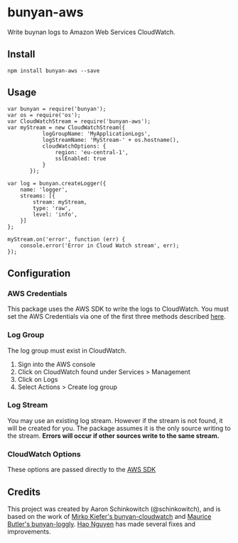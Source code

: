 # bunyan-aws
Write buynan logs to Amazon Web Services CloudWatch.

## Install
`npm install bunyan-aws --save`

## Usage
````
var bunyan = require('bunyan');
var os = require('os');
var CloudWatchStream = require('bunyan-aws');
var myStream = new CloudWatchStream({
           logGroupName: 'MyApplicationLogs',
           logStreamName: 'MyStream-' + os.hostname(),
           cloudWatchOptions: {
               region: 'eu-central-1',
               sslEnabled: true
           }
       });
       
var log = bunyan.createLogger({
    name: 'logger',
    streams: [{
        stream: myStream,
        type: 'raw',
        level: 'info',
    }]
}; 
      
myStream.on('error', function (err) {
    console.error('Error in Cloud Watch stream', err);
});       
````

## Configuration

### AWS Credentials
This package uses the AWS SDK to write the logs to CloudWatch. You must
set the AWS Credentials via one of the first three methods described 
[here](http://docs.aws.amazon.com/AWSJavaScriptSDK/guide/node-configuring.html).

### Log Group
The log group must exist in CloudWatch.

1. Sign into the AWS console
2. Click on CloudWatch found under Services > Management
3. Click on Logs
4. Select Actions > Create log group

### Log Stream
You may use an existing log stream. However if the stream is not found,
it will be created for you. The package assumes it is the only source
writing to the stream. **Errors will occur if other sources write to the
same stream.**

### CloudWatch Options
These options are passed directly to the
 [AWS SDK](http://docs.aws.amazon.com/AWSJavaScriptSDK/latest/AWS/CloudWatchLogs.html#constructor-property)


## Credits
This project was created by Aaron Schinkowitch (@schinkowitch), and
is based on the work of [Mirko Kiefer's bunyan-cloudwatch](https://github.com/mirkokiefer/bunyan-cloudwatch)
and [Maurice Butler's bunyan-loggly](https://github.com/MauriceButler/bunyan-loggly). 
[Hao Nguyen](https://github.com/hao4) has made several fixes and improvements.

